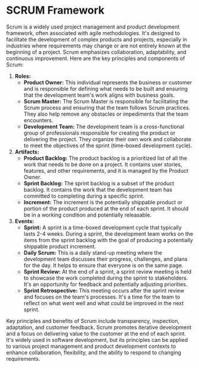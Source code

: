 # SCRUM Framework

Scrum is a widely used project management and product development framework, often associated with agile methodologies. It's designed to facilitate the development of complex products and projects, especially in industries where requirements may change or are not entirely known at the beginning of a project. Scrum emphasizes collaboration, adaptability, and continuous improvement. Here are the key principles and components of Scrum:

1. **Roles:**
    - **Product Owner:** This individual represents the business or customer and is responsible for defining what needs to be built and ensuring that the development team's work aligns with business goals.
    - **Scrum Master:** The Scrum Master is responsible for facilitating the Scrum process and ensuring that the team follows Scrum practices. They also help remove any obstacles or impediments that the team encounters.
    - **Development Team:** The development team is a cross-functional group of professionals responsible for creating the product or delivering the project. They organize their own work and collaborate to meet the objectives of the sprint (time-boxed development cycle).
2. **Artifacts:**
    - **Product Backlog:** The product backlog is a prioritized list of all the work that needs to be done on a project. It contains user stories, features, and other requirements, and it is managed by the Product Owner.
    - **Sprint Backlog:** The sprint backlog is a subset of the product backlog. It contains the work that the development team has committed to completing during a specific sprint.
    - **Increment:** The increment is the potentially shippable product or portion of the product produced at the end of each sprint. It should be in a working condition and potentially releasable.
3. **Events:**
    - **Sprint:** A sprint is a time-boxed development cycle that typically lasts 2-4 weeks. During a sprint, the development team works on the items from the sprint backlog with the goal of producing a potentially shippable product increment.
    - **Daily Scrum:** This is a daily stand-up meeting where the development team discusses their progress, challenges, and plans for the day. It helps to ensure that everyone is on the same page.
    - **Sprint Review:** At the end of a sprint, a sprint review meeting is held to showcase the work completed during the sprint to stakeholders. It's an opportunity for feedback and potentially adjusting priorities.
    - **Sprint Retrospective:** This meeting occurs after the sprint review and focuses on the team's processes. It's a time for the team to reflect on what went well and what could be improved in the next sprint.

Key principles and benefits of Scrum include transparency, inspection, adaptation, and customer feedback. Scrum promotes iterative development and a focus on delivering value to the customer at the end of each sprint. It's widely used in software development, but its principles can be applied to various project management and product development contexts to enhance collaboration, flexibility, and the ability to respond to changing requirements.